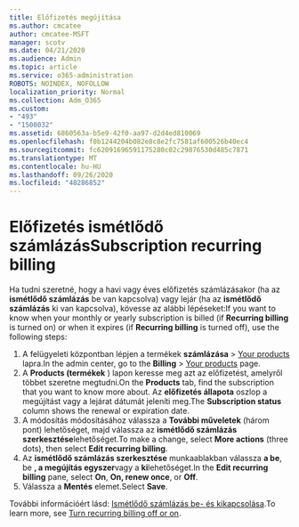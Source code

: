 ```yaml
---
title: Előfizetés megújítása
ms.author: cmcatee
author: cmcatee-MSFT
manager: scotv
ms.date: 04/21/2020
ms.audience: Admin
ms.topic: article
ms.service: o365-administration
ROBOTS: NOINDEX, NOFOLLOW
localization_priority: Normal
ms.collection: Adm_O365
ms.custom:
- "493"
- "1500032"
ms.assetid: 6860563a-b5e9-42f0-aa97-d2d4ed810069
ms.openlocfilehash: f0b1244204b082e8c8e2fc7581af600526b40ec4
ms.sourcegitcommit: fc62091696591175280c02c29876530d485c7871
ms.translationtype: MT
ms.contentlocale: hu-HU
ms.lasthandoff: 09/26/2020
ms.locfileid: "48286852"
---
```

# <a name="subscription-recurring-billing"></a><span data-ttu-id="34a0d-102">Előfizetés ismétlődő számlázás</span><span class="sxs-lookup"><span data-stu-id="34a0d-102">Subscription recurring billing</span></span>

<span data-ttu-id="34a0d-103">Ha tudni szeretné, hogy a havi vagy éves előfizetés számlázásakor (ha az **ismétlődő számlázás** be van kapcsolva) vagy lejár (ha az **ismétlődő számlázás** ki van kapcsolva), kövesse az alábbi lépéseket:</span><span class="sxs-lookup"><span data-stu-id="34a0d-103">If you want to know when your monthly or yearly subscription is billed (if **Recurring billing** is turned on) or when it expires (if **Recurring billing** is turned off), use the following steps:</span></span>
  
1. <span data-ttu-id="34a0d-104">A felügyeleti központban lépjen a termékek **számlázása** \> [Your products](https://go.microsoft.com/fwlink/p/?linkid=842054) lapra.</span><span class="sxs-lookup"><span data-stu-id="34a0d-104">In the admin center, go to the **Billing** \> [Your products](https://go.microsoft.com/fwlink/p/?linkid=842054) page.</span></span>
2. <span data-ttu-id="34a0d-105">A **Products (termékek** ) lapon keresse meg azt az előfizetést, amelyről többet szeretne megtudni.</span><span class="sxs-lookup"><span data-stu-id="34a0d-105">On the **Products** tab, find the subscription that you want to know more about.</span></span> <span data-ttu-id="34a0d-106">Az **előfizetés állapota** oszlop a megújítást vagy a lejárat dátumát jeleníti meg.</span><span class="sxs-lookup"><span data-stu-id="34a0d-106">The **Subscription status** column shows the renewal or expiration date.</span></span>
3. <span data-ttu-id="34a0d-107">A módosítás módosításához válassza a **További műveletek** (három pont) lehetőséget, majd válassza az **ismétlődő számlázás szerkesztése**lehetőséget.</span><span class="sxs-lookup"><span data-stu-id="34a0d-107">To make a change, select **More actions** (three dots), then select **Edit recurring billing**.</span></span>
4. <span data-ttu-id="34a0d-108">Az **ismétlődő számlázás szerkesztése** munkaablakban válassza **a be**, be **, a megújítás egyszer**vagy a **ki**lehetőséget.</span><span class="sxs-lookup"><span data-stu-id="34a0d-108">In the **Edit recurring billing** pane, select **On**, **On, renew once**, or **Off**.</span></span>
5. <span data-ttu-id="34a0d-109">Válassza a **Mentés** elemet.</span><span class="sxs-lookup"><span data-stu-id="34a0d-109">Select **Save**.</span></span>

<span data-ttu-id="34a0d-110">További információért lásd: [Ismétlődő számlázás be- és kikapcsolása](https://docs.microsoft.com/microsoft-365/commerce/subscriptions/renew-your-subscription).</span><span class="sxs-lookup"><span data-stu-id="34a0d-110">To learn more, see [Turn recurring billing off or on](https://docs.microsoft.com/microsoft-365/commerce/subscriptions/renew-your-subscription).</span></span>